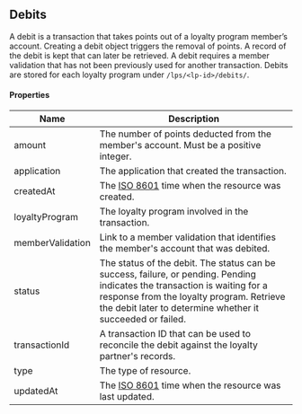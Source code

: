 ## Debits

A debit is a transaction that takes points out of a loyalty program member’s account. Creating a debit object triggers the removal of points. A record of the debit is kept that can later be retrieved. A debit requires a member validation that has not been previously used for another transaction. Debits are stored for each loyalty program under `/lps/<lp-id>/debits/`.

#### Properties

<table>
    <thead>
        <tr>
            <th>Name</th>
            <th>Description</th>
        </tr>
    </thead>
    <tbody>
        <tr>
            <td>amount</td>
            <td>The number of points deducted from the member's account. Must be a positive integer.</td>
        </tr>
        <tr>
            <td>application</td>
            <td>The application that created the transaction.</td>
        </tr>
        <tr>
            <td>createdAt</td>
            <td>The <a href="http://en.wikipedia.org/wiki/ISO_8601">ISO 8601</a> time when the resource was created.</td>
        </tr>
        <tr>
            <td>loyaltyProgram</td>
            <td>The loyalty program involved in the transaction.</td>
        </tr>
        <tr>
            <td>memberValidation</td>
            <td>Link to a member validation that identifies the member's account that was debited.</td>
        </tr>
        <tr>
            <td>status</td>
            <td>The status of the debit. The status can be success, failure, or pending. Pending indicates the transaction is waiting for a response from the loyalty program. Retrieve the debit later to determine whether it succeeded or failed.</td>
        </tr>
        <tr>
            <td>transactionId</td>
            <td>A transaction ID that can be used to reconcile the debit against the loyalty partner's records.</td>
        </tr>
        <tr>
            <td>type</td>
            <td>The type of resource.</td>
        </tr>
        <tr>
            <td>updatedAt</td>
            <td>The <a href="http://en.wikipedia.org/wiki/ISO_8601">ISO 8601</a> time when the resource was last updated.</td>
        </tr>
    </tbody>
</table>












